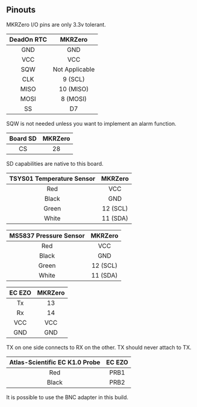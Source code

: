 ## Pinouts

MKRZero I/O pins are only 3.3v tolerant.

|DeadOn RTC|MKRZero|	
|:------------:|:------------:|	
|GND|GND|	
|VCC|VCC|	
|SQW|Not Applicable|
|CLK|9 (SCL)|
|MISO|10 (MISO)|	
|MOSI|8 (MOSI)|	
|SS|D7|	

SQW is not needed unless you want to implement an alarm function.


|Board SD|MKRZero|
|:--------------------:|:--------------------:|
|CS|28|

SD capabilities are native to this board.

|TSYS01 Temperature Sensor|MKRZero|	
|:------------:|:------------:|	
|Red|VCC|	
|Black|GND|	
|Green|12 (SCL)|	
|White|11 (SDA)|	


|MS5837 Pressure Sensor|MKRZero|	
|:------------:|:------------:|	
|Red|VCC|	
|Black|GND|	
|Green|12 (SCL)|	
|White|11 (SDA)|	


|EC EZO|MKRZero|	
|:------------:|:------------:|	
|Tx|13|	
|Rx|14|	
|VCC|VCC|	
|GND|GND|	

TX on one side connects to RX on the other. TX should never attach to TX.

|Atlas-Scientific EC K1.0 Probe|EC EZO|	
|:------------:|:------------:|
|Red|PRB1|	
|Black|PRB2|	

It is possible to use the BNC adapter in this build. 
